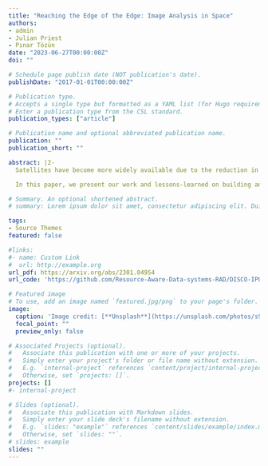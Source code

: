 ```yaml
---
title: "Reaching the Edge of the Edge: Image Analysis in Space"
authors:
- admin
- Julian Priest
- Pınar Tözün
date: "2023-06-27T00:00:00Z"
doi: ""

# Schedule page publish date (NOT publication's date).
publishDate: "2017-01-01T00:00:00Z"

# Publication type.
# Accepts a single type but formatted as a YAML list (for Hugo requirements).
# Enter a publication type from the CSL standard.
publication_types: ["article"]

# Publication name and optional abbreviated publication name.
publication: ""
publication_short: ""

abstract: |2-
  Satellites have become more widely available due to the reduction in size and cost of their components. As a result, there has been an advent of smaller organizations having the ability to deploy satellites with a variety of data-intensive applications to run on them. One popular application is image analysis to detect, for example, land, ice, clouds, etc. for Earth observation. However, the resource-constrained nature of the devices deployed in satellites creates additional challenges for this resource-intensive application.

  In this paper, we present our work and lessons-learned on building an Image Processing Unit (IPU) for a satellite. We first investigate the performance of a variety of edge devices (comparing CPU, GPU, TPU, and VPU) for deep-learning-based image processing on satellites. Our goal is to identify devices that can achieve accurate results and are flexible when workload changes while satisfying the power and latency constraints of satellites. Our results demonstrate that hardware accelerators such as ASICs and GPUs are essential for meeting the latency requirements. However, state-of-the-art edge devices with GPUs may draw too much power for deployment on a satellite. Then, we use the findings gained from the performance analysis to guide the development of the IPU module for an upcoming satellite mission. We detail how to integrate such a module into an existing satellite architecture and the software necessary to support various missions utilizing this module.

# Summary. An optional shortened abstract.
# summary: Lorem ipsum dolor sit amet, consectetur adipiscing elit. Duis posuere tellus ac convallis placerat. Proin tincidunt magna sed ex sollicitudin condimentum.

tags:
- Source Themes
featured: false

#links:
#- name: Custom Link
#  url: http://example.org
url_pdf: https://arxiv.org/abs/2301.04954
url_code: 'https://github.com/Resource-Aware-Data-systems-RAD/DISCO-IPU-Benchmark'

# Featured image
# To use, add an image named `featured.jpg/png` to your page's folder. 
image:
  caption: 'Image credit: [**Unsplash**](https://unsplash.com/photos/s9CC2SKySJM)'
  focal_point: ""
  preview_only: false

# Associated Projects (optional).
#   Associate this publication with one or more of your projects.
#   Simply enter your project's folder or file name without extension.
#   E.g. `internal-project` references `content/project/internal-project/index.md`.
#   Otherwise, set `projects: []`.
projects: []
#- internal-project

# Slides (optional).
#   Associate this publication with Markdown slides.
#   Simply enter your slide deck's filename without extension.
#   E.g. `slides: "example"` references `content/slides/example/index.md`.
#   Otherwise, set `slides: ""`.
# slides: example
slides: ""
---
```

